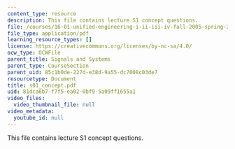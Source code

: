 ```yaml
---
content_type: resource
description: This file contains lecture S1 concept questions.
file: /courses/16-01-unified-engineering-i-ii-iii-iv-fall-2005-spring-2006/81dca6b7f7f5ea020bf95a09ff1655a1_s01_concept.pdf
file_type: application/pdf
learning_resource_types: []
license: https://creativecommons.org/licenses/by-nc-sa/4.0/
ocw_type: OCWFile
parent_title: Signals and Systems
parent_type: CourseSection
parent_uid: 85c1b0de-227d-e38d-9a55-dc7008c03de7
resourcetype: Document
title: s01_concept.pdf
uid: 81dca6b7-f7f5-ea02-0bf9-5a09ff1655a1
video_files:
  video_thumbnail_file: null
video_metadata:
  youtube_id: null
---
```

This file contains lecture S1 concept questions.